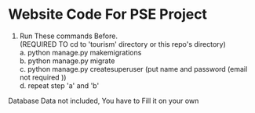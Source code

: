 # Website Code For PSE Project #

1. Run These commands Before.  
    (REQUIRED TO cd to 'tourism' directory or this repo's directory)  
    a. python manage.py makemigrations  
    b. python manage.py migrate  
    c. python manage.py createsuperuser (put name and password (email not required ))  
    d. repeat step 'a' and 'b'  

Database Data not included, You have to Fill it on your own  
